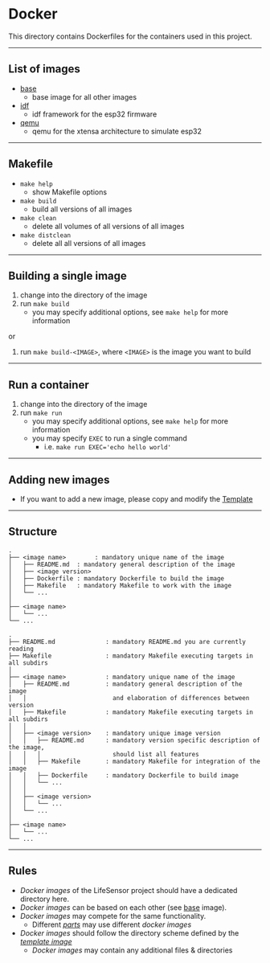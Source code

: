 # Docker

This directory contains Dockerfiles for the containers used in this project.

---
## List of images
- [base](./base/)
  - base image for all other images
- [idf](./idf/)
  - idf framework for the esp32 firmware
- [qemu](./qemu/)
  - qemu for the xtensa architecture to simulate esp32

---
## Makefile
<!-- LIST OF MAKEFILE TARGETS -->
- `make help`
  - show Makefile options
- `make build`
  - build all versions of all images
- `make clean`
  - delete all volumes of all versions of all images
- `make distclean`
  - delete all all versions of all images

---
## Building a single image
1. change into the directory of the image
2. run `make build`
   - you may specify additional options, see `make help` for more information

or
1. run `make build-<IMAGE>`, where `<IMAGE>` is the image you want to build

---
## Run a container
1. change into the directory of the image
2. run `make run`
   - you may specify additional options, see `make help` for more information
   - you may specify `EXEC` to run a single command
     - i.e. `make run EXEC='echo hello world'`

---
## Adding new images
- If you want to add a new image,
please copy and modify the [Template](./.template/)

---
## Structure

```
.
├── <image name>        : mandatory unique name of the image
│   ├── README.md  : mandatory general description of the image
│   ├── <image version>
│   ├── Dockerfile : mandatory Dockerfile to build the image
│   ├── Makefile   : mandatory Makefile to work with the image
│   └── ...
│
├── <image name>
│   └── ...
└── ...
```
```
.
├── README.md              : mandatory README.md you are currently reading
├── Makefile               : mandatory Makefile executing targets in all subdirs
│
├── <image name>           : mandatory unique name of the image
│   ├── README.md          : mandatory general description of the image
│   │                        and elaboration of differences between version
│   ├── Makefile           : mandatory Makefile executing targets in all subdirs
│   │
│   ├── <image version>    : mandatory unique image version
│   │   ├── README.md      : mandatory version specific description of the image,
│   │   │                    should list all features
│   │   ├── Makefile       : mandatory Makefile for integration of the image
│   │   ├── Dockerfile     : mandatory Dockerfile to build image
│   │   └── ...
│   │
│   ├── <image version>
│   │   └── ...
│   └── ...
│
├── <image name>
│   └── ...
└── ...
```

---
## Rules
- *Docker images* of the LifeSensor project should have a dedicated directory here.
- *Docker images* can be based on each other (see [base](./base/) image).
- *Docker images* may compete for the same functionality.
  - Different [*parts*](../parts/) may use different *docker images*
- *Docker images* should follow the directory scheme defined by the [*template image*](./.template/)
  - *Docker images* may contain any additional files & directories
